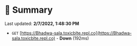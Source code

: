 # 📖 Summary
Last updated: **2/7/2022, 1:48:30 PM**

- `GET` [https://Bhadwa-sala.toxicblte.repl.co](https://Bhadwa-sala.toxicblte.repl.co) - **Down** (192ms)
